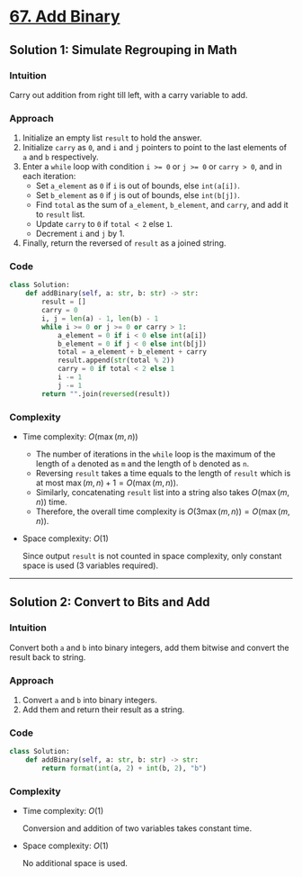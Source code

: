# [67. Add Binary](https://leetcode.com/problems/add-binary/solutions/4264037/add-binary-python-easy-explanations/)

## Solution 1: Simulate Regrouping in Math

### Intuition

Carry out addition from right till left, with a carry variable to add.

### Approach

1. Initialize an empty list `result` to hold the answer.
1. Initialize `carry` as `0`, and `i` and `j` pointers to point to the last elements of `a` and `b` respectively.
1. Enter a `while` loop with condition `i >= 0` or `j >= 0` or `carry > 0`, and in each iteration:
   - Set `a_element` as `0` if `i` is out of bounds, else `int(a[i])`.
   - Set `b_element` as `0` if `j` is out of bounds, else `int(b[j])`.
   - Find `total` as the sum of `a_element`, `b_element`, and `carry`, and add it to `result` list.
   - Update `carry` to `0` if `total < 2` else `1`.
   - Decrement `i` and `j` by 1.
1. Finally, return the reversed of `result` as a joined string.

### Code

```python
class Solution:
    def addBinary(self, a: str, b: str) -> str:
        result = []
        carry = 0
        i, j = len(a) - 1, len(b) - 1
        while i >= 0 or j >= 0 or carry > 1:
            a_element = 0 if i < 0 else int(a[i])
            b_element = 0 if j < 0 else int(b[j])
            total = a_element + b_element + carry
            result.append(str(total % 2))
            carry = 0 if total < 2 else 1
            i -= 1
            j -= 1
        return "".join(reversed(result))

```

### Complexity

- Time complexity: $O(\max(m, n))$

  - The number of iterations in the `while` loop is the maximum of the length of `a` denoted as `m` and the length of `b` denoted as `n`.
  - Reversing `result` takes a time equals to the length of `result` which is at most $\max(m, n) + 1 = O(\max(m, n))$.
  - Similarly, concatenating `result` list into a string also takes $O(\max(m, n))$ time.
  - Therefore, the overall time complexity is $O(3\max(m, n)) = O(\max(m, n))$.

- Space complexity: $O(1)$

  Since output `result` is not counted in space complexity, only constant space is used (3 variables required).

---

## Solution 2: Convert to Bits and Add

### Intuition

Convert both `a` and `b` into binary integers, add them bitwise and convert the result back to string.

### Approach

1. Convert `a` and `b` into binary integers.
1. Add them and return their result as a string.

### Code

```python
class Solution:
    def addBinary(self, a: str, b: str) -> str:
        return format(int(a, 2) + int(b, 2), "b")

```

### Complexity

- Time complexity: $O(1)$

  Conversion and addition of two variables takes constant time.

- Space complexity: $O(1)$

  No additional space is used.
